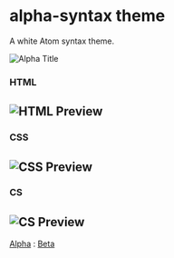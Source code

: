 # alpha-syntax theme

A white Atom syntax theme.

![Alpha Title](http://i.imgur.com/xnPlyV7.png)

### HTML
![HTML Preview](http://i.imgur.com/t9wGWU0.png)
---

### CSS
![CSS Preview](http://i.imgur.com/7YjuBPT.png)
---

### CS
![CS Preview](http://i.imgur.com/5TyyBU3.png)
---

[Alpha](https://atom.io/themes/alpha-syntax) : [Beta](https://atom.io/themes/beta-syntax)
